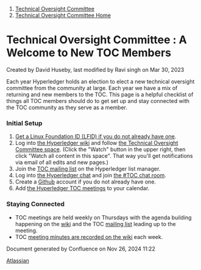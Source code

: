 1. [Technical Oversight Committee](index.html)
2. [Technical Oversight Committee Home](Technical-Oversight-Committee-Home_21430274.html)

# Technical Oversight Committee : A Welcome to New TOC Members

Created by David Huseby, last modified by Ravi singh on Mar 30, 2023

Each year Hyperledger holds an election to elect a new technical oversight committee from the community at large. Each year we have a mix of returning and new members to the TOC. This page is a helpful checklist of things all TOC members should do to get set up and stay connected with the TOC community as they serve as a member.

### Initial Setup

1. [Get a Linux Foundation ID (LFID) if you do not already have one](https://lf-hyperledger.atlassian.net/wiki/display/CA/Setting+up+an+LFID).
2. Log into [the Hyperledger wiki](https://lf-hyperledger.atlassian.net) and follow [the Technical Oversight Committee space](https://lf-hyperledger.atlassian.net/display/TSC/Technical+Oversight+Committee+Home). (Click the "Watch" button in the upper right, then click "Watch all content in this space". That way you'll get notifications via email of all edits and new pages.)
3. Join the [TOC mailing list](https://lists.hyperledger.org/g/tsc) on the Hyperledger list manager.
4. Log into [the Hyperledger chat](https://chat.hyperledger.org) and join [the #TOC chat room](https://chat.hyperledger.org/channel/tsc).
5. Create a [Github](https://github.com) account if you do not already have one.
6. Add [the Hyperledger TOC meetings](https://lists.hyperledger.org/g/tsc/ics/invite.ics?repeatid=40469) to your calendar.

### Staying Connected

- TOC meetings are held weekly on Thursdays with the agenda building happening on the [wiki](https://lf-hyperledger.atlassian.net/display/TSC/TSC+Meeting+Agendas) and the TOC [mailing list](https://lists.hyperledger.org/g/tsc) leading up to the meeting.
- TOC [meeting minutes are recorded on the wiki](https://lf-hyperledger.atlassian.net/display/TSC/TSC+Meeting+Minutes) each week.

Document generated by Confluence on Nov 26, 2024 11:22

[Atlassian](http://www.atlassian.com/)
